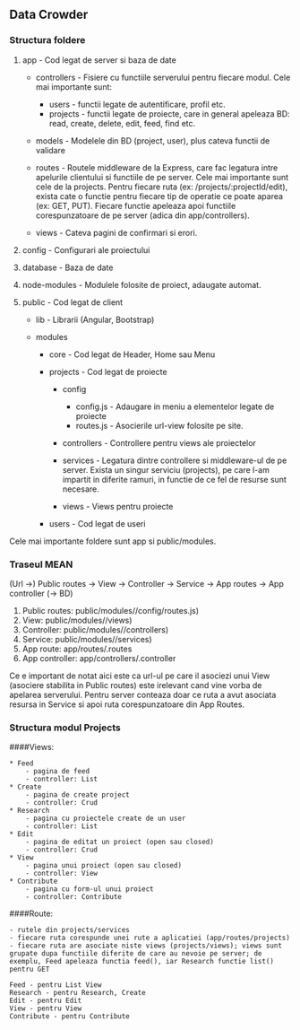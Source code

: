 ## Data Crowder

### Structura foldere

1. app - Cod legat de server si baza de date

	* controllers - Fisiere cu functiile serverului pentru fiecare modul. Cele mai importante sunt:
		- users - functii legate de autentificare, profil etc.
		- projects - functii legate de proiecte, care in general apeleaza BD: read, create, delete, edit, feed, find etc.

	* models - Modelele din BD (project, user), plus cateva functii de validare

	* routes - Routele middleware de la Express, care fac legatura intre apelurile clientului si functiile de pe server. Cele mai importante sunt cele de la projects. Pentru fiecare ruta (ex: /projects/:projectId/edit), exista cate o functie pentru fiecare tip de operatie ce poate aparea (ex: GET, PUT). Fiecare functie apeleaza apoi functiile corespunzatoare de pe server (adica din app/controllers).

	* views - Cateva pagini de confirmari si erori.

2. config - Configurari ale proiectului

3. database - Baza de date

4. node-modules - Modulele folosite de proiect, adaugate automat.

5. public - Cod legat de client

	* lib - Librarii (Angular, Bootstrap)

	* modules
		* core - Cod legat de Header, Home sau Menu

		* projects - Cod legat de proiecte
			* config
				* config.js - Adaugare in meniu a elementelor legate de proiecte
				* routes.js - Asocierile url-view folosite pe site.

			* controllers - Controllere pentru views ale proiectelor

			* services - Legatura dintre controllere si middleware-ul de pe server. Exista un singur serviciu (projects), pe care l-am impartit in diferite ramuri, in functie de ce fel de resurse sunt necesare.

			* views - Views pentru proiecte

		* users - Cod legat de useri

Cele mai importante foldere sunt app si public/modules.


### Traseul MEAN

(Url ->) Public routes -> View -> Controller -> Service -> App routes -> App controller (-> BD)

1. Public routes: public/modules/<module>/config/routes.js)
2. View: public/modules/<module>/views)
3. Controller: public/modules/<module>/controllers) 
4. Service: public/modules/<module>/services)
5. App route: app/routes/<module>.routes
6. App controller: app/controllers/<module>.controller

Ce e important de notat aici este ca url-ul pe care il asociezi unui View (asociere stabilita in Public routes) este irelevant cand vine vorba de apelarea serverului. Pentru server conteaza doar ce ruta a avut asociata resursa in Service si apoi ruta corespunzatoare din App Routes.


### Structura modul Projects

####Views:

	* Feed 		
		- pagina de feed 
		- controller: List
	* Create
		- pagina de create project 
		- controller: Crud
	* Research
		- pagina cu proiectele create de un user
		- controller: List
	* Edit
		- pagina de editat un proiect (open sau closed)
		- controller: Crud
	* View
		- pagina unui proiect (open sau closed)
		- controller: View
	* Contribute
		- pagina cu form-ul unui proiect
		- controller: Contribute

####Route:

	- rutele din projects/services
	- fiecare ruta corespunde unei rute a aplicatiei (app/routes/projects)
	- fiecare ruta are asociate niste views (projects/views); views sunt grupate dupa functiile diferite de care au nevoie pe server; de exemplu, Feed apeleaza functia feed(), iar Research functie list() pentru GET
	
	Feed - pentru List View
	Research - pentru Research, Create
	Edit - pentru Edit
	View - pentru View
	Contribute - pentru Contribute

